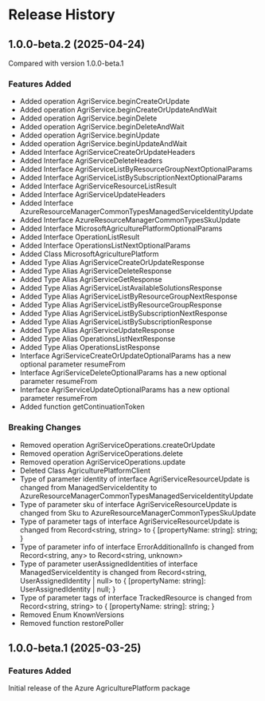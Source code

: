 # Release History
    
## 1.0.0-beta.2 (2025-04-24)
Compared with version 1.0.0-beta.1
    
### Features Added

  - Added operation AgriService.beginCreateOrUpdate
  - Added operation AgriService.beginCreateOrUpdateAndWait
  - Added operation AgriService.beginDelete
  - Added operation AgriService.beginDeleteAndWait
  - Added operation AgriService.beginUpdate
  - Added operation AgriService.beginUpdateAndWait
  - Added Interface AgriServiceCreateOrUpdateHeaders
  - Added Interface AgriServiceDeleteHeaders
  - Added Interface AgriServiceListByResourceGroupNextOptionalParams
  - Added Interface AgriServiceListBySubscriptionNextOptionalParams
  - Added Interface AgriServiceResourceListResult
  - Added Interface AgriServiceUpdateHeaders
  - Added Interface AzureResourceManagerCommonTypesManagedServiceIdentityUpdate
  - Added Interface AzureResourceManagerCommonTypesSkuUpdate
  - Added Interface MicrosoftAgriculturePlatformOptionalParams
  - Added Interface OperationListResult
  - Added Interface OperationsListNextOptionalParams
  - Added Class MicrosoftAgriculturePlatform
  - Added Type Alias AgriServiceCreateOrUpdateResponse
  - Added Type Alias AgriServiceDeleteResponse
  - Added Type Alias AgriServiceGetResponse
  - Added Type Alias AgriServiceListAvailableSolutionsResponse
  - Added Type Alias AgriServiceListByResourceGroupNextResponse
  - Added Type Alias AgriServiceListByResourceGroupResponse
  - Added Type Alias AgriServiceListBySubscriptionNextResponse
  - Added Type Alias AgriServiceListBySubscriptionResponse
  - Added Type Alias AgriServiceUpdateResponse
  - Added Type Alias OperationsListNextResponse
  - Added Type Alias OperationsListResponse
  - Interface AgriServiceCreateOrUpdateOptionalParams has a new optional parameter resumeFrom
  - Interface AgriServiceDeleteOptionalParams has a new optional parameter resumeFrom
  - Interface AgriServiceUpdateOptionalParams has a new optional parameter resumeFrom
  - Added function getContinuationToken

### Breaking Changes

  - Removed operation AgriServiceOperations.createOrUpdate
  - Removed operation AgriServiceOperations.delete
  - Removed operation AgriServiceOperations.update
  - Deleted Class AgriculturePlatformClient
  - Type of parameter identity of interface AgriServiceResourceUpdate is changed from ManagedServiceIdentity to AzureResourceManagerCommonTypesManagedServiceIdentityUpdate
  - Type of parameter sku of interface AgriServiceResourceUpdate is changed from Sku to AzureResourceManagerCommonTypesSkuUpdate
  - Type of parameter tags of interface AgriServiceResourceUpdate is changed from Record<string, string> to {
        [propertyName: string]: string;
    }
  - Type of parameter info of interface ErrorAdditionalInfo is changed from Record<string, any> to Record<string, unknown>
  - Type of parameter userAssignedIdentities of interface ManagedServiceIdentity is changed from Record<string, UserAssignedIdentity | null> to {
        [propertyName: string]: UserAssignedIdentity | null;
    }
  - Type of parameter tags of interface TrackedResource is changed from Record<string, string> to {
        [propertyName: string]: string;
    }
  - Removed Enum KnownVersions
  - Removed function restorePoller
    
    
## 1.0.0-beta.1 (2025-03-25)

### Features Added

Initial release of the Azure AgriculturePlatform package
